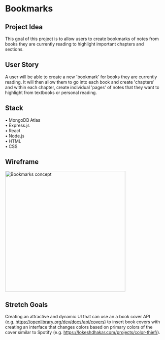 # Bookmarks


<h2> Project Idea </h2>

This goal of this project is to allow users to create bookmarks of notes from books they are currently reading to highlight important chapters and sections.


<h2>User Story</h2>

A user will be able to create a new 'bookmark' for books they are currently reading. It will then allow them to go into each book and create 'chapters' and within each chapter, create individual 'pages' of notes that they want to highlight from textbooks or personal reading.

<h2>Stack</h2>

• MongoDB Atlas<br>
• Express.js<br>
• React <br>
• Node.js<br>
• HTML<br>
• CSS<br>

<h2>Wireframe</h2>

<img width="390" alt="Bookmarks concept" src="https://user-images.githubusercontent.com/54870014/233494779-c2e56429-6b85-4e26-a50b-224f8aec8b60.png">


<h2>Stretch Goals</h2>

Creating an attractive and dynamic UI that can use an a book cover API (e.g. https://openlibrary.org/dev/docs/api/covers) to insert book covers with creating an interface that changes colors based on primary colors of the cover similar to Spotify (e.g. https://lokeshdhakar.com/projects/color-thief/).
